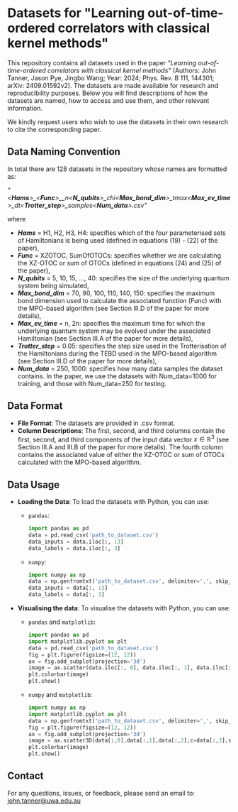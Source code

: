 # Datasets for "Learning out-of-time-ordered correlators with classical kernel methods"

This repository contains all datasets used in the paper *"Learning out-of-time-ordered correlators with classical kernel methods"* (Authors: John Tanner, Jason Pye, Jingbo Wang; Year: 2024; Phys. Rev. B 111, 144301; arXiv: 2409.01592v2). The datasets are made available for research and reproducibility purposes. Below you will find descriptions of how the datasets are named, how to access and use them, and other relevant information. 

We kindly request users who wish to use the datasets in their own research to cite the corresponding paper.

## Data Naming Convention

In total there are 128 datasets in the repository whose names are formatted as:

*"\<**Hams**\>_\<**Func**\>__n\<**N_qubits**\>_chi\<**Max_bond_dim**\>_tmax\<**Max_ev_time**\>_dt\<**Trotter_step**\>_samples\<**Num_data**\>.csv"*

where
- ***Hams*** = H1, H2, H3, H4: specifies which of the four parameterised sets of Hamiltonians is being used (defined in equations (19) - (22) of the paper),
- ***Func*** = XZOTOC, SumOfOTOCs: specifies whether we are calculating the XZ-OTOC or sum of OTOCs (defined in equations (24) and (25) of the paper),
- ***N_qubits*** = 5, 10, 15, ..., 40: specifies the size of the underlying quantum system being simulated,
- ***Max_bond_dim*** = 70, 90, 100, 110, 140, 150: specifies the maximum bond dimension used to calculate the associated function (Func) with the MPO-based algorithm (see Section III.D of the paper for more details),
- ***Max_ev_time*** = n, 2n: specifies the maximum time for which the underlying quantum system may be evolved under the associated Hamiltonian (see Section III.A of the paper for more details),
- ***Trotter_step*** = 0.05: specifies the step size used in the Trotterisation of the Hamiltonians during the TEBD used in the MPO-based algorithm (see Section III.D of the paper for more details),
- ***Num_data*** = 250, 1000: specifies how many data samples the dataset contains. In the paper, we use the datasets with Num_data=1000 for training, and those with Num_data=250 for testing.

## Data Format

- **File Format**: The datasets are provided in .csv format.
- **Column Descriptions**: The first, second, and third columns contain the first, second, and third components of the input data vector $x\in\mathbb{R}^3$ (see Section III.A and III.B of the paper for more details). The fourth column contains the associated value of either the XZ-OTOC or sum of OTOCs calculated with the MPO-based algorithm.

## Data Usage

- **Loading the Data**: To load the datasets with Python, you can use:
  - `pandas`:
    
    ```python
    import pandas as pd
    data = pd.read_csv('path_to_dataset.csv')
    data_inputs = data.iloc[:, :3]  
    data_labels = data.iloc[:, 3] 
    ```
  - `numpy`:
    
    ```python
    import numpy as np
    data = np.genfromtxt('path_to_dataset.csv', delimiter=',', skip_header=1)
    data_inputs = data[:, :3]
    data_labels = data[:, 3]
    ```

- **Visualising the data**: To visualise the datasets with Python, you can use:
  - `pandas` and `matplotlib`:
    
    ```python
    import pandas as pd
    import matplotlib.pyplot as plt
    data = pd.read_csv('path_to_dataset.csv')
    fig = plt.figure(figsize=(12, 12))
    ax = fig.add_subplot(projection='3d')
    image = ax.scatter(data.iloc[:, 0], data.iloc[:, 1], data.iloc[:, 2], c=data.iloc[:, 3], s=75)
    plt.colorbar(image)
    plt.show()
    ```

  - `numpy` and `matplotlib`:
    
    ```python
    import numpy as np
    import matplotlib.pyplot as plt
    data = np.genfromtxt('path_to_dataset.csv', delimiter=',', skip_header=1)
    fig = plt.figure(figsize=(12, 12))
    ax = fig.add_subplot(projection='3d')
    image = ax.scatter3D(data[:,0],data[:,1],data[:,2],c=data[:,3],s=75)
    plt.colorbar(image)
    plt.show()
    ```

## Contact

For any questions, issues, or feedback, please send an email to: john.tanner@uwa.edu.au



